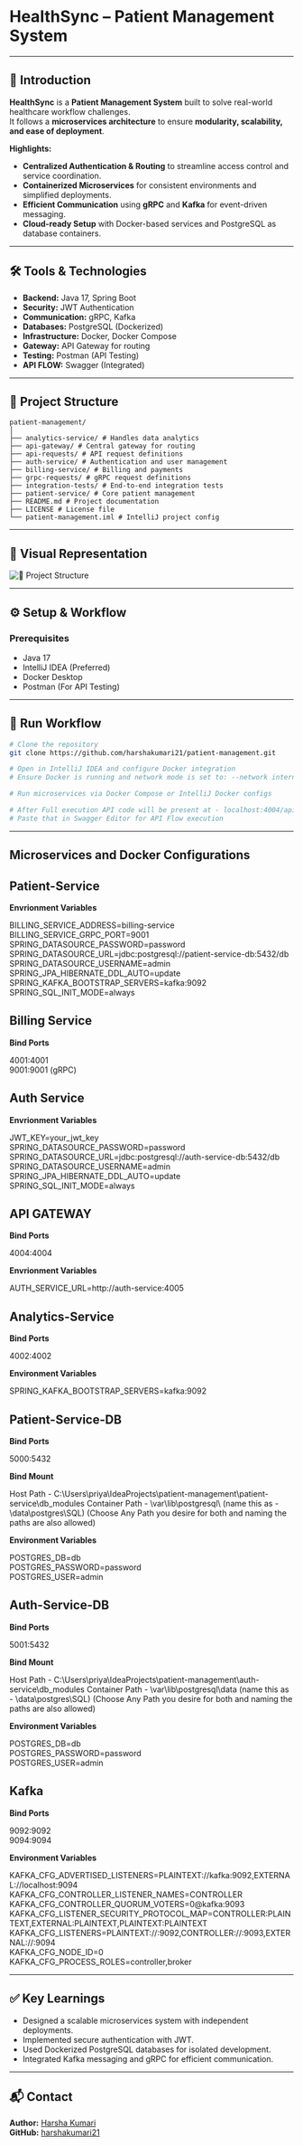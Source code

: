 # **HealthSync – Patient Management System**  

---

## **📌 Introduction**  
**HealthSync** is a **Patient Management System** built to solve real-world healthcare workflow challenges.  
It follows a **microservices architecture** to ensure **modularity, scalability, and ease of deployment**.

**Highlights:**  
- **Centralized Authentication & Routing** to streamline access control and service coordination.  
- **Containerized Microservices** for consistent environments and simplified deployments.  
- **Efficient Communication** using **gRPC** and **Kafka** for event-driven messaging.  
- **Cloud-ready Setup** with Docker-based services and PostgreSQL as database containers.  

---

## **🛠️ Tools & Technologies**  
- **Backend:** Java 17, Spring Boot  
- **Security:** JWT Authentication  
- **Communication:** gRPC, Kafka  
- **Databases:** PostgreSQL (Dockerized)  
- **Infrastructure:** Docker, Docker Compose  
- **Gateway:** API Gateway for routing  
- **Testing:** Postman (API Testing)  
- **API FLOW:** Swagger (Integrated)
---

## 📂 Project Structure
```
patient-management/
│
├── analytics-service/ # Handles data analytics
├── api-gateway/ # Central gateway for routing
├── api-requests/ # API request definitions
├── auth-service/ # Authentication and user management
├── billing-service/ # Billing and payments
├── grpc-requests/ # gRPC request definitions
├── integration-tests/ # End-to-end integration tests
├── patient-service/ # Core patient management
├── README.md # Project documentation
├── LICENSE # License file
└── patient-management.iml # IntelliJ project config
```

---

## 📌 Visual Representation

![📂 Project Structure](https://drive.google.com/uc?export=view&id=1euDemxVIXVT7AUBUMAnu0g8sPjhoVy6c)


---

## **⚙️ Setup & Workflow**  

### **Prerequisites**  
- Java 17  
- IntelliJ IDEA (Preferred)  
- Docker Desktop  
- Postman (For API Testing)  

---

## **🚀 Run Workflow**  
```bash
# Clone the repository
git clone https://github.com/harshakumari21/patient-management.git

# Open in IntelliJ IDEA and configure Docker integration
# Ensure Docker is running and network mode is set to: --network internal

# Run microservices via Docker Compose or IntelliJ Docker configs

# After Full execution API code will be present at - localhost:4004/api-docs/patients
# Paste that in Swagger Editor for API Flow execution
```

---

## **Microservices and Docker Configurations**

## Patient-Service
**Envrionment Variables**

BILLING_SERVICE_ADDRESS=billing-service  
BILLING_SERVICE_GRPC_PORT=9001  
SPRING_DATASOURCE_PASSWORD=password  
SPRING_DATASOURCE_URL=jdbc:postgresql://patient-service-db:5432/db  
SPRING_DATASOURCE_USERNAME=admin  
SPRING_JPA_HIBERNATE_DDL_AUTO=update  
SPRING_KAFKA_BOOTSTRAP_SERVERS=kafka:9092  
SPRING_SQL_INIT_MODE=always  

## Billing Service
**Bind Ports**

4001:4001  
9001:9001 (gRPC)  

## Auth Service
**Envrionment Variables**

JWT_KEY=your_jwt_key  
SPRING_DATASOURCE_PASSWORD=password  
SPRING_DATASOURCE_URL=jdbc:postgresql://auth-service-db:5432/db  
SPRING_DATASOURCE_USERNAME=admin  
SPRING_JPA_HIBERNATE_DDL_AUTO=update  
SPRING_SQL_INIT_MODE=always  

## API GATEWAY
**Bind Ports**

4004:4004

**Envrionment Variables**

AUTH_SERVICE_URL=http://auth-service:4005  

## Analytics-Service
**Bind Ports**

4002:4002

**Environment Variables**

SPRING_KAFKA_BOOTSTRAP_SERVERS=kafka:9092  

## Patient-Service-DB
**Bind Ports**

5000:5432

**Bind Mount**

Host Path - C:\Users\priya\IdeaProjects\patient-management\patient-service\db_modules
Container Path - \var\lib\postgresql\ (name this as - \data\postgres\SQL)
(Choose Any Path you desire for both and naming the paths are also allowed)

**Environment Variables**

POSTGRES_DB=db  
POSTGRES_PASSWORD=password  
POSTGRES_USER=admin 

## Auth-Service-DB
**Bind Ports**

5001:5432

**Bind Mount**

Host Path - C:\Users\priya\IdeaProjects\patient-management\auth-service\db_modules
Container Path - \var\lib\postgresql\data (name this as - \data\postgres\SQL)
(Choose Any Path you desire for both and naming the paths are also allowed)

**Environment Variables**

POSTGRES_DB=db  
POSTGRES_PASSWORD=password  
POSTGRES_USER=admin  

## Kafka
**Bind Ports**

9092:9092  
9094:9094

**Environment Variables**

KAFKA_CFG_ADVERTISED_LISTENERS=PLAINTEXT://kafka:9092,EXTERNAL://localhost:9094  
KAFKA_CFG_CONTROLLER_LISTENER_NAMES=CONTROLLER  
KAFKA_CFG_CONTROLLER_QUORUM_VOTERS=0@kafka:9093  
KAFKA_CFG_LISTENER_SECURITY_PROTOCOL_MAP=CONTROLLER:PLAINTEXT,EXTERNAL:PLAINTEXT,PLAINTEXT:PLAINTEXT  
KAFKA_CFG_LISTENERS=PLAINTEXT://:9092,CONTROLLER://:9093,EXTERNAL://:9094  
KAFKA_CFG_NODE_ID=0  
KAFKA_CFG_PROCESS_ROLES=controller,broker  

---

## **✅ Key Learnings**
- Designed a scalable microservices system with independent deployments.
- Implemented secure authentication with JWT.
- Used Dockerized PostgreSQL databases for isolated development.
- Integrated Kafka messaging and gRPC for efficient communication.

---
## **📬 Contact**

**Author:** [Harsha Kumari](https://www.linkedin.com/in/harshakumari/)  
**GitHub:** [harshakumari21](https://github.com/harshakumari21)  
